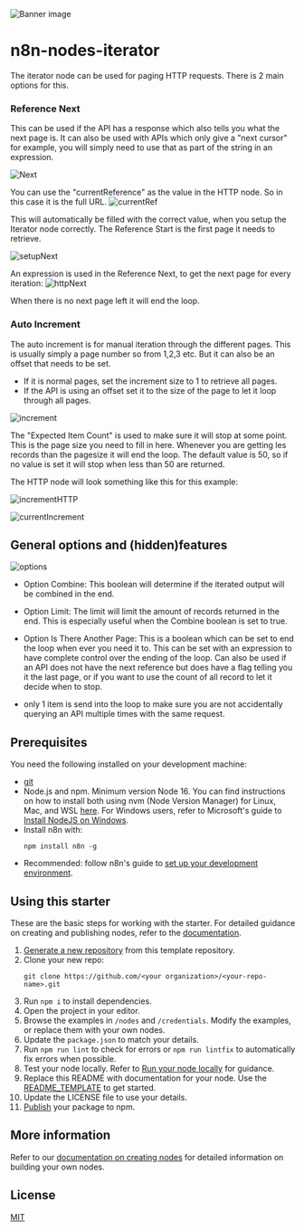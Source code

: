 ![Banner image](https://user-images.githubusercontent.com/10284570/173569848-c624317f-42b1-45a6-ab09-f0ea3c247648.png)

# n8n-nodes-iterator

The iterator node can be used for paging HTTP requests. There is 2 main options for this.

### Reference Next
This can be used if the API has a response which also tells you what the next page is.
It can also be used with APIs which only give a "next cursor" for example, you will simply need to use that as part of the string in an expression.

![Next](https://github.com/bramkn/n8n-nodes-iterator/blob/master/images/nextResponseExample.png)

You can use the "currentReference" as the value in the HTTP node. So in this case it is the full URL.
![currentRef](https://github.com/bramkn/n8n-nodes-iterator/blob/master/images/currentRef.png)

This will automatically be filled with the correct value, when you setup the Iterator node correctly.
The Reference Start is the first page it needs to retrieve.

![setupNext](https://github.com/bramkn/n8n-nodes-iterator/blob/master/images/setupNext.png)

An expression is used in the Reference Next, to get the next page for every iteration:
![httpNext](https://github.com/bramkn/n8n-nodes-iterator/blob/master/images/httpNext.png)

When there is no next page left it will end the loop.

### Auto Increment
The auto increment is for manual iteration through the different pages.
This is usually simply a page number so from 1,2,3 etc. But it can also be an offset that needs to be set.
* If it is normal pages, set the increment size to 1 to retrieve all pages.
* If the API is using an offset set it to the size of the page to let it loop through all pages.

![increment](https://github.com/bramkn/n8n-nodes-iterator/blob/master/images/increment.png)

The "Expected Item Count" is used to make sure it will stop at some point. This is the page size you need to fill in here. Whenever you are getting les records than the pagesize it will end the loop.
The default value is 50, so if no value is set it will stop when less than 50 are returned.

The HTTP node will look something like this for this example:

![incrementHTTP](https://github.com/bramkn/n8n-nodes-iterator/blob/master/images/incrementHTTP.png)

![currentIncrement](https://github.com/bramkn/n8n-nodes-iterator/blob/master/images/currentIncrement.png)


## General options and (hidden)features

![options](https://github.com/bramkn/n8n-nodes-iterator/blob/master/images/options.png)

* Option Combine:
This boolean will determine if the iterated output will be combined in the end.

* Option Limit:
The limit will limit the amount of records returned in the end. This is especially useful when the Combine boolean is set to true.

* Option Is There Another Page:
This is a boolean which can be set to end the loop when ever you need it to. This can be set with an expression to have complete control over the ending of the loop. Can also be used if an API does not have the next reference but does have a flag telling you it the last page, or if you want to use the count of all record to let it decide when to stop.

* only 1 item is send into the loop to make sure you are not accidentally querying an API multiple times with the same request.

## Prerequisites

You need the following installed on your development machine:

* [git](https://git-scm.com/downloads)
* Node.js and npm. Minimum version Node 16. You can find instructions on how to install both using nvm (Node Version Manager) for Linux, Mac, and WSL [here](https://github.com/nvm-sh/nvm). For Windows users, refer to Microsoft's guide to [Install NodeJS on Windows](https://docs.microsoft.com/en-us/windows/dev-environment/javascript/nodejs-on-windows).
* Install n8n with:
	```
	npm install n8n -g
	```
* Recommended: follow n8n's guide to [set up your development environment](https://docs.n8n.io/integrations/creating-nodes/build/node-development-environment/).


## Using this starter

These are the basic steps for working with the starter. For detailed guidance on creating and publishing nodes, refer to the [documentation](https://docs.n8n.io/integrations/creating-nodes/).

1. [Generate a new repository](https://github.com/n8n-io/n8n-nodes-starter/generate) from this template repository.
2. Clone your new repo:
    ```
    git clone https://github.com/<your organization>/<your-repo-name>.git
    ```
3. Run `npm i` to install dependencies.
4. Open the project in your editor.
5. Browse the examples in `/nodes` and `/credentials`. Modify the examples, or replace them with your own nodes.
6. Update the `package.json` to match your details.
7. Run `npm run lint` to check for errors or `npm run lintfix` to automatically fix errors when possible.
8. Test your node locally. Refer to [Run your node locally](https://docs.n8n.io/integrations/creating-nodes/test/run-node-locally/) for guidance.
9. Replace this README with documentation for your node. Use the [README_TEMPLATE](README_TEMPLATE.md) to get started.
10. Update the LICENSE file to use your details.
11. [Publish](https://docs.npmjs.com/packages-and-modules/contributing-packages-to-the-registry) your package to npm.

## More information

Refer to our [documentation on creating nodes](https://docs.n8n.io/integrations/creating-nodes/) for detailed information on building your own nodes.

## License

[MIT](https://github.com/n8n-io/n8n-nodes-starter/blob/master/LICENSE.md)
